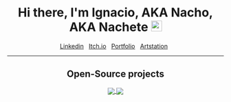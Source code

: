 <div align="center">
   <h1>Hi there, I'm Ignacio, AKA Nacho, AKA Nachete <img src="https://media.giphy.com/media/hvRJCLFzcasrR4ia7z/giphy.gif" width="25px"> </h1>
</div>

<p align='center'>
   <a href="https://www.linkedin.com/in/ignaciosierraclavijo/" target="_blank">Linkedin</a>&nbsp;&nbsp;
<a href="https://nacho-sierra.itch.io" target="_blank">Itch.io</a>&nbsp;&nbsp;
<a href="https://www.nachosierra.com" target="_blank">Portfolio</a>&nbsp;&nbsp;
<a href="https://www.artstation.com/nachosierra" target="_blank">Artstation</a>&nbsp;&nbsp;
</p>

<hr>

<h2 align="center">Open-Source projects</h2>

<div align="center">
   <a href="https://github.com/ayudadigital/huelladigital-backend">
     <img align="center" src="https://github-readme-stats.vercel.app/api/pin/?username=ayudadigital&repo=huelladigital-backend" />
   </a>
   <a href="https://github.com/ayudadigital/huelladigital-platform">
     <img align="center" src="https://github-readme-stats.vercel.app/api/pin/?username=ayudadigital&repo=huelladigital-platform" />
   </a>
</div>
